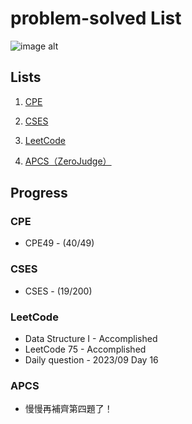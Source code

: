 # problem-solved List

![image alt](https://imgur.com/Ugud9kc.jpg)

## Lists

1. [CPE](https://onlinejudge.org/index.php)

2. [CSES](https://cses.fi/problemset/)

3. [LeetCode](https://leetcode.com/vicwen/)

4. [APCS（ZeroJudge）](https://zerojudge.tw/Problems)

## Progress

### CPE

* CPE49 - (40/49)


### CSES

* CSES - (19/200)


### LeetCode

* Data Structure I - Accomplished
* LeetCode 75 - Accomplished
* Daily question - 2023/09 Day 16

### APCS

* 慢慢再補齊第四題了！
